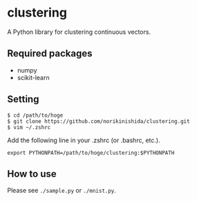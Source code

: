 # clustering

A Python library for clustering continuous vectors.

## Required packages ##

- numpy
- scikit-learn

## Setting ##

```
$ cd /path/to/hoge
$ git clone https://github.com/norikinishida/clustering.git
$ vim ~/.zshrc
```

Add the following line in your .zshrc (or .bashrc, etc.).

```
export PYTHONPATH=/path/to/hoge/clustering:$PYTHONPATH
```

## How to use ##

Please see ```./sample.py``` or  ```./mnist.py```.

